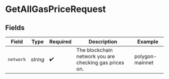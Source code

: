 # GetAllGasPriceRequest


## Fields

| Field                                                  | Type                                                   | Required                                               | Description                                            | Example                                                |
| ------------------------------------------------------ | ------------------------------------------------------ | ------------------------------------------------------ | ------------------------------------------------------ | ------------------------------------------------------ |
| `network`                                              | *string*                                               | :heavy_check_mark:                                     | The blockchain network you are checking gas prices on. | polygon-mainnet                                        |